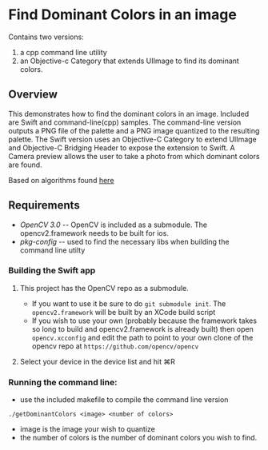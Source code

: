 # Find Dominant Colors in an image

Contains two versions:
1) a cpp command line utility
2) an Objective-c Category that extends UIImage to find its dominant colors.

## Overview

This demonstrates how to find the dominant colors in an image. Included are Swift and command-line(cpp) samples.  The command-line version outputs a PNG file of the palette and a PNG image quantized to the resulting palette.  The Swift version uses an Objective-C Category to extend UIImage and Objective-C Bridging Header to expose the extension to Swift.  A Camera preview allows the user to take a photo from which dominant colors are found.

Based on algorithms found [here](http://aishack.in/tutorials/dominant-color-implementation)


## Requirements

- *OpenCV 3.0* --  OpenCV is included as a submodule.  The opencv2.framework needs to be built for ios.
- *pkg-config*  -- used to find the necessary libs when building the command line utilty

### Building the Swift app

1. This project has the OpenCV repo as a submodule.
   - If you want to use it be sure to do `git submodule init`.
        The `opencv2.framework` will be built by an XCode build script
   - If you wish to use your own (probably because the framework takes so long to build and opencv2.framework is already built) then open `opencv.xcconfig` and edit the path to point to your own clone of the opencv repo at `https://github.com/opencv/opencv`

2. Select your device in the device list and hit ⌘R


### Running the command line:
- use the included makefile to compile the command line version

`./getDominantColors <image> <number of colors>`

- image is the image your wish to quantize
- the number of colors is the number of dominant colors you wish to find.
